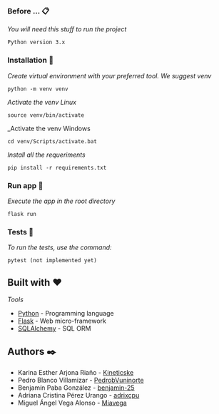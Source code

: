 ### Before ... 📋

_You will need this stuff to run the project_

```
Python version 3.x
```

### Installation 🔧

_Create virtual environment with your preferred tool. We suggest venv_

```
python -m venv venv
```

_Activate the venv Linux_

```
source venv/bin/activate
```

_Activate the venv Windows
```
cd venv/Scripts/activate.bat
```

_Install all the requeriments_

```
pip install -r requirements.txt
```

### Run app 🏃

_Execute the app in the root directory_

```
flask run
```
### Tests 💙

_To run the tests, use the command:_

```
pytest (not implemented yet)
```

## Built with ❤️

_Tools_

* [Python](www.python.org) - Programming language
* [Flask](https://flask.palletsprojects.com/en/1.1.x/) - Web micro-framework
* [SQLAlchemy](www.sqlalchemy.org) - SQL ORM

## Authors ✒️
* Karina Esther Arjona Riaño - [Kineticske](https://github.com/Kineticske)
* Pedro Blanco Villamizar - [PedrobVuninorte](https://github.com/PedrobVuninorte)
* Benjamín Paba González - [benjamin-25](https://github.com/benjamin-25)
* Adriana Cristina Pérez Urango - [adrixcpu](https://github.com/adrixcpu)
* Miguel Ángel Vega Alonso - [Miavega](https://github.com/Miavega/)